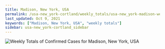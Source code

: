 ```yaml
---
title: Madison, New York, USA
permalink: /usa-new_york-cortland/weekly_totals/usa-new_york-madison-weekly_totals.html
last_updated: Oct 9, 2021
keywords: ["Madison, New York, USA", "weekly totals"]
sidebar: usa-new_york-cortland_sidebar
---
```


![Weekly Totals of Confirmed Cases for Madison, New York, USA](/covid_tracker/images/graphs/usa-new_york-madison-weekly_totals_graph.png)
